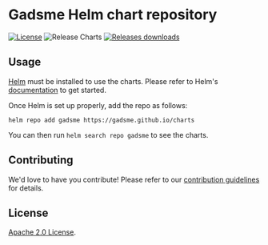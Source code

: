 # Gadsme Helm chart repository

[![License](https://img.shields.io/badge/License-Apache%202.0-blue.svg)](https://opensource.org/licenses/Apache-2.0) ![Release Charts](https://github.com/gadsme/charts/workflows/Release%20Charts/badge.svg?branch=main) [![Releases downloads](https://img.shields.io/github/downloads/gadsme/charts/total.svg)](https://github.com/gadsme/charts/releases)

## Usage

[Helm](https://helm.sh) must be installed to use the charts.
Please refer to Helm's [documentation](https://helm.sh/docs/) to get started.

Once Helm is set up properly, add the repo as follows:

```console
helm repo add gadsme https://gadsme.github.io/charts
```

You can then run `helm search repo gadsme` to see the charts.

## Contributing

<!-- Keep full URL links to repo files because this README syncs from main to gh-pages.  -->

We'd love to have you contribute! Please refer to our [contribution guidelines](https://github.com/gadsme/charts/blob/main/CONTRIBUTING.md) for details.

## License

<!-- Keep full URL links to repo files because this README syncs from main to gh-pages.  -->

[Apache 2.0 License](https://github.com/gadsme/charts/blob/main/LICENSE.md).
